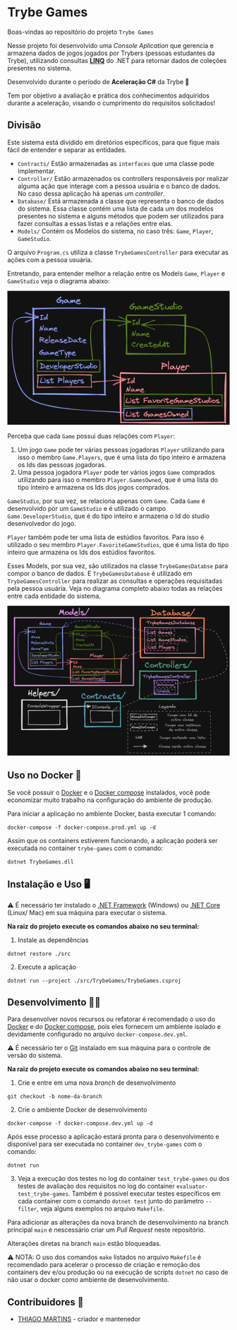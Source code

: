 # Trybe Games

Boas-vindas ao repositório do projeto `Trybe Games`

Nesse projeto foi desenvolvido uma *Console Aplication* que gerencia e armazena dados de jogos jogados por Trybers (pessoas estudantes da Trybe), utilizando consultas [**LINQ**](https://learn.microsoft.com/pt-br/dotnet/csharp/linq) do .NET para retornar dados de coleções presentes no sistema.

Desenvolvido durante o período de **Aceleração C#** da Trybe 🚀

Tem por objetivo a avaliação e prática dos conhecimentos adquiridos durante a aceleração, visando o cumprimento do requisitos solicitados!

## Divisão

Este sistema está dividido em diretórios específicos, para que fique mais fácil de entender e separar as entidades.
 - `Contracts/` Estão armazenadas as `interfaces` que uma classe pode implementar.
 - `Controller/` Estão armazenados os controllers responsáveis por realizar alguma ação que interage com a pessoa usuária e o banco de dados. No caso dessa aplicação há apenas um _controller_.
 - `Database/` Está armazenada a classe que representa o banco de dados do sistema. Essa classe contém uma lista de cada um dos modelos presentes no sistema e alguns métodos que podem ser utilizados para fazer consultas a essas listas e a relações entre elas.
 - `Models/` Contém os Modelos do sistema, no caso três: `Game`, `Player`, `GameStudio`.

O arquivo `Program.cs` utiliza a classe `TrybeGamesController` para executar as ações com a pessoa usuária.

Entretando, para entender melhor a relação entre os Models `Game`, `Player` e `GameStudio` veja o diagrama abaixo:

![diagrama apenas com os models](img/diagram-only-models.png)

Perceba que cada `Game` possui duas relações com `Player`:
 1. Um jogo `Game` pode ter várias pessoas jogadoras `Player` utilizando para isso o membro `Game.Players`, que é uma lista do tipo inteiro e armazena os Ids das pessoas jogadoras.
 2. Uma pessoa jogadora `Player` pode ter vários jogos `Game` comprados utilizando para isso o membro `Player.GamesOwned`, que é uma lista do tipo inteiro e armazena os Ids dos jogos comprados.

`GameStudio`, por sua vez, se relaciona apenas com `Game`. Cada `Game` é desenvolvido por um `GameStudio` e é utilizado o campo `Game.DeveloperStudio`, que é do tipo inteiro e armazena o Id do studio desenvolvedor do jogo.

`Player` também pode ter uma lista de estúdios favoritos. Para isso é utilizado o seu membro `Player.FavoriteGameStudios`, que é uma lista do tipo inteiro que armazena os Ids dos estúdios favoritos.

Esses Models, por sua vez, são utilizados na classe `TrybeGamesDatabse` para compor o banco de dados. E `TrybeGamesDatabase` é utilizado em `TrybeGamesController` para realizar as consultas e operações requisitadas pela pessoa usuária. Veja no diagrama completo abaixo todas as relações entre cada entidade do sistema.

![diagrama completo](img/complete-diagram.png)

## Uso no Docker 🐋
Se você possuir o [Docker](https://www.docker.com) e o [Docker compose](https://docs.docker.com/compose/install) instalados, você pode economizar muito trabalho na configuração do ambiente de produção.

Para iniciar a aplicação no ambiente Docker, basta executar 1 comando:
```
docker-compose -f docker-compose.prod.yml up -d
```

Assim que os containers estiverem funcionando, a aplicação poderá ser executada no container `trybe-games` com o comando:
```
dotnet TrybeGames.dll
```

## Instalação e Uso 🖥️
⚠️ É necessário ter instalado o [.NET Framework](https://dotnet.microsoft.com/pt-br) (Windows) ou [.NET Core](https://dotnet.microsoft.com/pt-br/) (Linux/ Mac) em sua máquina para executar o sistema.

**Na raiz do projeto execute os comandos abaixo no seu terminal:**

1. Instale as dependências
```
dotnet restore ./src
```

2. Execute a aplicação
```
dotnet run --project ./src/TrybeGames/TrybeGames.csproj
```

## Desenvolvimento 🧑‍💻
Para desenvolver novos recursos ou refatorar é recomendado o uso do [Docker](https://www.docker.com) e do [Docker compose](https://docs.docker.com/compose/install), pois eles fornecem um ambiente isolado e devidamente configurado no arquivo `docker-compose.dev.yml`.

⚠️ É necessário ter o [Git](https://git-scm.com) instalado em sua máquina para o controle de versão do sistema.

**Na raiz do projeto execute os comandos abaixo no seu terminal:**
1. Crie e entre em uma nova *branch* de desenvolvimento
```
git checkout -b nome-da-branch
```

2. Crie o ambiente Docker de desenvolvimento
```
docker-compose -f docker-compose.dev.yml up -d
```

Após esse processo a aplicação estará pronta para o desenvolvimento e disponível para ser executada no container `dev_trybe-games` com o comando:
```
dotnet run
```

3. Veja a execução dos testes no log do container `test_trybe-games` ou dos testes de avaliação dos requisitos no log do container `evaluator-test_trybe-games`. Também é possivel executar testes específicos em cada container com o comando `dotnet test` junto do parâmetro `--filter`, veja alguns exemplos no arquivo `Makefile`.

Para adicionar as alterações da nova branch de desenvolvimento na branch principal ```main``` é nescessário criar um *Pull Request* neste repositório.

Alterações diretas na branch ```main``` estão bloqueadas.

⚠️ NOTA: O uso dos comandos `make` listados no arquivo `Makefile` é recomendado para acelerar o processo de criação e remoção dos containers dev e/ou produção ou na execução de scripts `dotnet` no caso de não usar o docker como ambiente de desenvolvimento.

## Contribuidores 🤝

- [THIAGO MARTINS](https://github.com/thiagomartins367) - criador e mantenedor
